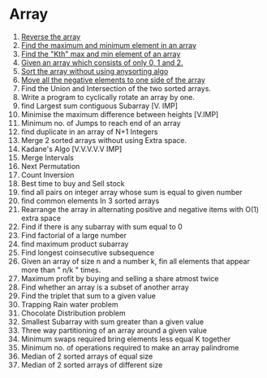 # Array

1. [Reverse the array](ReverseArray.cpp)
2. [Find the maximum and minimum element in an array](MinMax.cpp)
3. [Find the "Kth" max and min element of an array](kthmin.cpp) 
4. [Given an array which consists of only 0, 1 and 2.](zero.cpp) 
5. [Sort the array without using anysorting algo]()
6. [Move all the negative elements to one side of the array](nega.cpp) 
7. Find the Union and Intersection of the two sorted arrays.
8. Write a program to cyclically rotate an array by one.
9. find Largest sum contiguous Subarray [V. IMP]
10. Minimise the maximum difference between heights [V.IMP]
11. Minimum no. of Jumps to reach end of an array
12. find duplicate in an array of N+1 Integers
13. Merge 2 sorted arrays without using Extra space.
14. Kadane's Algo [V.V.V.V.V IMP]
15. Merge Intervals
16. Next Permutation
17. Count Inversion
18. Best time to buy and Sell stock
19. find all pairs on integer array whose sum is equal to given number
20. find common elements In 3 sorted arrays
21. Rearrange the array in alternating positive and negative items with O(1) extra space
23. Find if there is any subarray with sum equal to 0
24. Find factorial of a large number
25. find maximum product subarray 
26. Find longest coinsecutive subsequence
27. Given an array of size n and a number k, fin all elements that appear more than " n/k " times.
28. Maximum profit by buying and selling a share atmost twice
29. Find whether an array is a subset of another array
30. Find the triplet that sum to a given value
31. Trapping Rain water problem
32. Chocolate Distribution problem
33. Smallest Subarray with sum greater than a given value
34. Three way partitioning of an array around a given value
35. Minimum swaps required bring elements less equal K together
36. Minimum no. of operations required to make an array palindrome
37. Median of 2 sorted arrays of equal size
38. Median of 2 sorted arrays of different size
